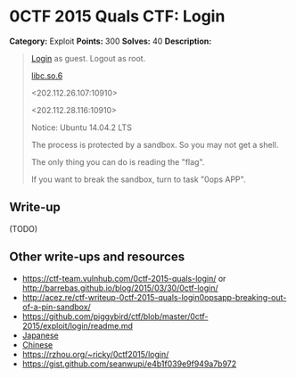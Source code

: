 # 0CTF 2015 Quals CTF: Login

**Category:** Exploit
**Points:** 300
**Solves:** 40
**Description:** 

> [Login](login) as guest. Logout as root.
>
> [libc.so.6](libc.so.6_1)
>
> <202.112.26.107:10910>
>
> <202.112.28.116:10910>
> 
> Notice: Ubuntu 14.04.2 LTS
>
> The process is protected by a sandbox. So you may not get a shell.
>
> The only thing you can do is reading the "flag".
>
> If you want to break the sandbox, turn to task "0ops APP".

## Write-up

(TODO)

## Other write-ups and resources

* <https://ctf-team.vulnhub.com/0ctf-2015-quals-login/> or <http://barrebas.github.io/blog/2015/03/30/0ctf-login/>
* <http://acez.re/ctf-writeup-0ctf-2015-quals-login0opsapp-breaking-out-of-a-pin-sandbox/>
* <https://github.com/piggybird/ctf/blob/master/0ctf-2015/exploit/login/readme.md>
* [Japanese](http://charo-it.hatenablog.jp/entry/2015/03/30/115622)
* [Chinese](http://ddaa.tw/0ctf_exploit_300_login.html)
* <https://rzhou.org/~ricky/0ctf2015/login/>
* <https://gist.github.com/seanwupi/e4b1f039e9f949a7b972>
